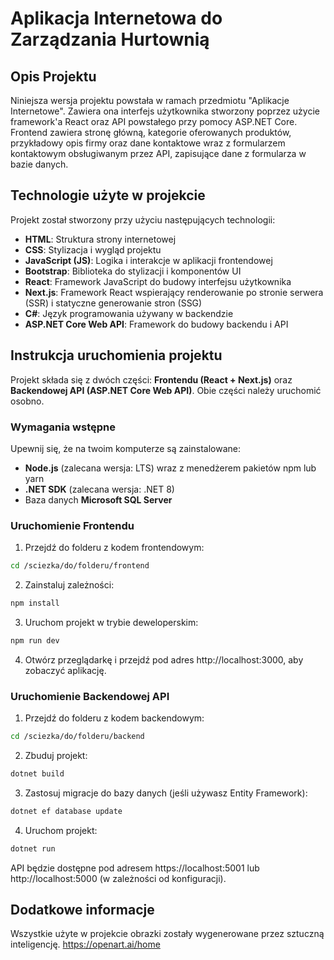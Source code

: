 # Aplikacja Internetowa do Zarządzania Hurtownią
## Opis Projektu
Niniejsza wersja projektu powstała w ramach przedmiotu "Aplikacje Internetowe". Zawiera ona interfejs użytkownika stworzony poprzez użycie framework'a React oraz API powstałego przy pomocy ASP.NET Core. Frontend zawiera stronę główną, kategorie oferowanych produktów, przykładowy opis firmy oraz dane kontaktowe wraz z formularzem kontaktowym obsługiwanym przez API, zapisujące dane z formularza w bazie danych.

## Technologie użyte w projekcie
Projekt został stworzony przy użyciu następujących technologii:
- **HTML**: Struktura strony internetowej
- **CSS**: Stylizacja i wygląd projektu
- **JavaScript (JS)**: Logika i interakcje w aplikacji frontendowej
- **Bootstrap**: Biblioteka do stylizacji i komponentów UI
- **React**: Framework JavaScript do budowy interfejsu użytkownika
- **Next.js**: Framework React wspierający renderowanie po stronie serwera (SSR) i statyczne generowanie stron (SSG)
- **C#**: Język programowania używany w backendzie
- **ASP.NET Core Web API**: Framework do budowy backendu i API

## Instrukcja uruchomienia projektu
Projekt składa się z dwóch części: **Frontendu (React + Next.js)** oraz **Backendowej API (ASP.NET Core Web API)**. Obie części należy uruchomić osobno.

### Wymagania wstępne
Upewnij się, że na twoim komputerze są zainstalowane:
- **Node.js** (zalecana wersja: LTS) wraz z menedżerem pakietów npm lub yarn
- **.NET SDK** (zalecana wersja: .NET 8)
- Baza danych **Microsoft SQL Server**

### Uruchomienie Frontendu

1. Przejdź do folderu z kodem frontendowym:
```bash
cd /sciezka/do/folderu/frontend
```

2. Zainstaluj zależności:
```bash
npm install
```

3. Uruchom projekt w trybie deweloperskim:
```bash
npm run dev
```

4. Otwórz przeglądarkę i przejdź pod adres http://localhost:3000, aby zobaczyć aplikację.

### Uruchomienie Backendowej API

1. Przejdź do folderu z kodem backendowym:
```bash
cd /sciezka/do/folderu/backend
```

2. Zbuduj projekt:
```bash
dotnet build
```

3. Zastosuj migracje do bazy danych (jeśli używasz Entity Framework):
```bash
dotnet ef database update
```

4. Uruchom projekt:
```bash
dotnet run
```

API będzie dostępne pod adresem https://localhost:5001 lub http://localhost:5000 (w zależności od konfiguracji).

## Dodatkowe informacje
Wszystkie użyte w projekcie obrazki zostały wygenerowane przez sztuczną inteligencję.
https://openart.ai/home
